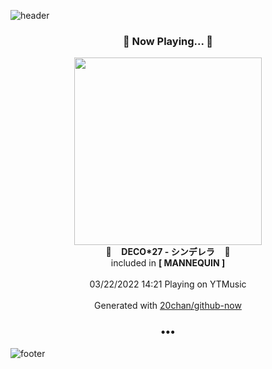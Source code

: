 ![header](https://capsule-render.vercel.app/api?type=wave&height=170&section=header&text=Hi.%20I'm%20SHIFT&fontColor=090707&fontAlignX=45&fontAlignY=65&fontSize=100)

<h3 align="center">🎵 Now Playing... 🎵</h3>
<p align="center">
  <a href="https://music.youtube.com/watch?v=q2Ez_K776Dk">
    <img width="300" src="https://lh3.googleusercontent.com/8PnoTCZN2JxKna0S-i4nYV9rst7doLwPQg2NgKmqnrMoPpS1sc73FNAu1DzMKYdq5JQ8JwdyIerPSOKP">
  </a>
  <br>
  🎵&nbsp&nbsp&nbsp <b>DECO*27 - シンデレラ</b> &nbsp&nbsp&nbsp🎵
  <br>
  included in <b>[ MANNEQUIN ]</b>
  
  <br />
  <br />
  03/22/2022 14:21 Playing on YTMusic
  <br />
  <br />
  Generated with <a href="https://github.com/20chan/github-now">20chan/github-now</a>
</p>

<h3 align="center">•••</h3>

![footer](https://capsule-render.vercel.app/api?type=wave&height=150&section=footer)
